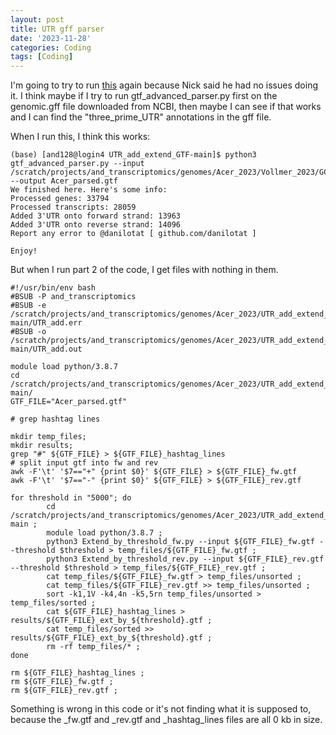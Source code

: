 ```yaml
---
layout: post
title: UTR gff parser
date: '2023-11-28'
categories: Coding
tags: [Coding]
---
```


I'm going to try to run [this](https://github.com/danilotat/UTR_add_extend_GTF/tree/main) again because Nick said he had no issues doing it. I think maybe if I try to run gtf_advanced_parser.py first on the genomic.gff file downloaded from NCBI, then maybe I can see if that works and I can find the "three_prime_UTR" annotations in the gff file.

When I run this, I think this works:

```{bash}
(base) [and128@login4 UTR_add_extend_GTF-main]$ python3 gtf_advanced_parser.py --input /scratch/projects/and_transcriptomics/genomes/Acer_2023/Vollmer_2023/GCA_032359415.1_NEU_Acer_K2_genomic.gtf --output Acer_parsed.gtf
We finished here. Here's some info:
Processed genes: 33794
Processed transcripts: 28059
Added 3'UTR onto forward strand: 13963
Added 3'UTR onto reverse strand: 14096
Report any error to @danilotat [ github.com/danilotat ]

Enjoy!
```

But when I run part 2 of the code, I get files with nothing in them.

```{bash}
#!/usr/bin/env bash
#BSUB -P and_transcriptomics
#BSUB -e /scratch/projects/and_transcriptomics/genomes/Acer_2023/UTR_add_extend_GTF-main/UTR_add.err
#BSUB -o /scratch/projects/and_transcriptomics/genomes/Acer_2023/UTR_add_extend_GTF-main/UTR_add.out

module load python/3.8.7
cd /scratch/projects/and_transcriptomics/genomes/Acer_2023/UTR_add_extend_GTF-main/
GTF_FILE="Acer_parsed.gtf"

# grep hashtag lines

mkdir temp_files;
mkdir results;
grep "#" ${GTF_FILE} > ${GTF_FILE}_hashtag_lines
# split input gtf into fw and rev
awk -F'\t' '$7=="+" {print $0}' ${GTF_FILE} > ${GTF_FILE}_fw.gtf
awk -F'\t' '$7=="-" {print $0}' ${GTF_FILE} > ${GTF_FILE}_rev.gtf

for threshold in "5000"; do
        cd /scratch/projects/and_transcriptomics/genomes/Acer_2023/UTR_add_extend_GTF-main ;
        module load python/3.8.7 ;
        python3 Extend_by_threshold_fw.py --input ${GTF_FILE}_fw.gtf --threshold $threshold > temp_files/${GTF_FILE}_fw.gtf ;
        python3 Extend_by_threshold_rev.py --input ${GTF_FILE}_rev.gtf --threshold $threshold > temp_files/${GTF_FILE}_rev.gtf ;
        cat temp_files/${GTF_FILE}_fw.gtf > temp_files/unsorted ;
        cat temp_files/${GTF_FILE}_rev.gtf >> temp_files/unsorted ;
        sort -k1,1V -k4,4n -k5,5rn temp_files/unsorted > temp_files/sorted ;
        cat ${GTF_FILE}_hashtag_lines > results/${GTF_FILE}_ext_by_${threshold}.gtf ;
        cat temp_files/sorted >> results/${GTF_FILE}_ext_by_${threshold}.gtf ;
        rm -rf temp_files/* ;
done

rm ${GTF_FILE}_hashtag_lines ;
rm ${GTF_FILE}_fw.gtf ;
rm ${GTF_FILE}_rev.gtf ;
```

Something is wrong in this code or it's not finding what it is supposed to, because the _fw.gtf and _rev.gtf and _hashtag_lines files are all 0 kb in size.

